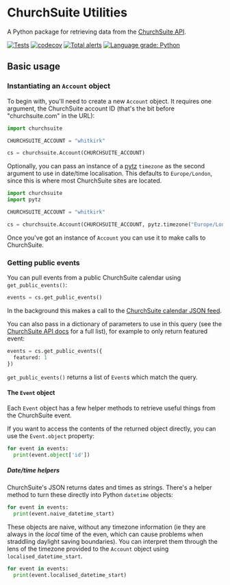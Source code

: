 # ChurchSuite Utilities
A Python package for retrieving data from the [ChurchSuite API](https://github.com/ChurchSuite/churchsuite-api).

[![Tests](https://github.com/whitkirkchurch/churchsuite-utilities/actions/workflows/test.yml/badge.svg)](https://github.com/whitkirkchurch/churchsuite-utilities/actions/workflows/test.yml) [![codecov](https://codecov.io/gh/whitkirkchurch/churchsuite-utilities/branch/main/graph/badge.svg?token=xoXJmZoxD8)](https://codecov.io/gh/whitkirkchurch/churchsuite-utilities) [![Total alerts](https://img.shields.io/lgtm/alerts/g/whitkirkchurch/churchsuite-utilities.svg?logo=lgtm&logoWidth=18)](https://lgtm.com/projects/g/whitkirkchurch/churchsuite-utilities/alerts/) [![Language grade: Python](https://img.shields.io/lgtm/grade/python/g/whitkirkchurch/churchsuite-utilities.svg?logo=lgtm&logoWidth=18)](https://lgtm.com/projects/g/whitkirkchurch/churchsuite-utilities/context:python)

## Basic usage

### Instantiating an `Account` object

To begin with, you'll need to create a new `Account` object. It requires one argument, the ChurchSuite account ID (that's the bit before "churchsuite.com" in the URL):

``` python
import churchsuite

CHURCHSUITE_ACCOUNT = "whitkirk"

cs = churchsuite.Account(CHURCHSUITE_ACCOUNT)
```

Optionally, you can pass an instance of a [pytz](http://pytz.sourceforge.net/) `timezone` as the second argument to use in date/time localisation. This defaults to `Europe/London`, since this is where most ChurchSuite sites are located.

``` python
import churchsuite
import pytz

CHURCHSUITE_ACCOUNT = "whitkirk"

cs = churchsuite.Account(CHURCHSUITE_ACCOUNT, pytz.timezone("Europe/London"))
```

Once you've got an instance of `Account` you can use it to make calls to ChurchSuite.

### Getting public events

You can pull events from a public ChurchSuite calendar using `get_public_events()`:

``` python
events = cs.get_public_events()
```

In the background this makes a call to the [ChurchSuite calendar JSON feed](https://github.com/ChurchSuite/churchsuite-api/blob/master/modules/embed.md#calendar-json-feed).

You can also pass in a dictionary of parameters to use in this query (see the [ChurchSuite API docs](https://github.com/ChurchSuite/churchsuite-api/blob/master/modules/embed.md#calendar-json-feed) for a full list), for example to only return featured event:

``` python
events = cs.get_public_events({
  featured: 1
})
```

`get_public_events()` returns a list of `Event`s which match the query.

#### The `Event` object

Each `Event` object has a few helper methods to retrieve useful things from the ChurchSuite event.

If you want to access the contents of the returned object directly, you can use the `Event.object` property:

``` python
for event in events:
  print(event.object['id'])
```

##### Date/time helpers

ChurchSuite's JSON returns dates and times as strings. There's a helper method to turn these directly into Python `datetime` objects:

``` python
for event in events:
  print(event.naive_datetime_start)
```

These objects are naive, without any timezone information (ie they are always in the _local_ time of the even, which can cause problems when straddling daylight saving boundaries). You can interpret them through the lens of the timezone provided to the `Account` object using `localised_datetime_start`.

``` python
for event in events:
  print(event.localised_datetime_start)
```
